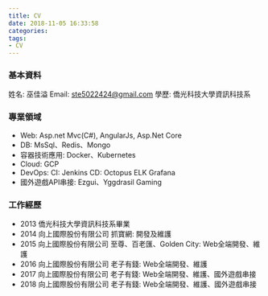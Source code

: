 ```yaml
---
title: CV
date: 2018-11-05 16:33:58
categories:
tags:
- CV
---
```



### 基本資料
姓名: 巫佳溢
Email: ste5022424@gmail.com
學歷: 僑光科技大學資訊科技系
<!--more-->

### 專業領域
* Web:
Asp.net Mvc(C#), AngularJs, Asp.Net Core
* DB:
MsSql、Redis、Mongo
* 容器技術應用:
Docker、Kubernetes
* Cloud:
GCP
* DevOps:
CI: Jenkins
CD: Octopus
ELK
Grafana
* 國外遊戲API串接:
Ezgui、Yggdrasil Gaming

### 工作經歷

* 2013 僑光科技大學資訊科技系畢業
* 2014 向上國際股份有限公司 抓寶網: 開發及維護
* 2015 向上國際股份有限公司 至尊、百老匯、Golden City: Web全端開發、維護
* 2016 向上國際股份有限公司 老子有錢: Web全端開發、維護
* 2017 向上國際股份有限公司 老子有錢: Web全端開發、維護、國外遊戲串接
* 2018 向上國際股份有限公司 老子有錢: Web全端開發、維護、國外遊戲串接
